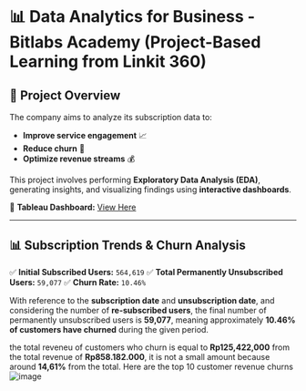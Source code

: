 # 📊 Data Analytics for Business - Bitlabs Academy (Project-Based Learning from Linkit 360)

## 📌 Project Overview
The company aims to analyze its subscription data to:
- **Improve service engagement** 📈
- **Reduce churn** 🔄
- **Optimize revenue streams** 💰

This project involves performing **Exploratory Data Analysis (EDA)**, generating insights, and visualizing findings using **interactive dashboards**.

🔗 **Tableau Dashboard:** [View Here](https://public.tableau.com/views/PBLLINKIT360_17336430212470/Dashboard2?:language=en-US&:sid=&:redirect=auth&:display_count=n&:origin=viz_share_link)

---

## 📊 Subscription Trends & Churn Analysis
✅ **Initial Subscribed Users:** `564,619`
✅ **Total Permanently Unsubscribed Users:** `59,077`
✅ **Churn Rate:** `10.46%`

With reference to the **subscription date** and **unsubscription date**, and considering the number of **re-subscribed users**, the final number of permanently unsubscribed users is **59,077**, meaning approximately **10.46% of customers have churned** during the given period.

the total reveneu of customers who churn is equal to **Rp125,422,000** from the total revenue of **Rp858.182.000**, it is not a small amount because around **14,61%** from the total.
Here are the top 10 customer revenue churns
![image](https://github.com/user-attachments/assets/aa016217-b408-4d4e-8017-1daf3697a9ba)

